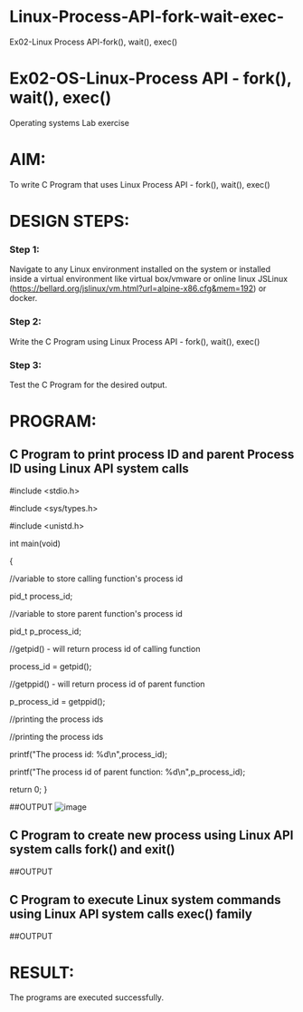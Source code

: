 # Linux-Process-API-fork-wait-exec-
Ex02-Linux Process API-fork(), wait(), exec()
# Ex02-OS-Linux-Process API - fork(), wait(), exec()
Operating systems Lab exercise


# AIM:
To write C Program that uses Linux Process API - fork(), wait(), exec()

# DESIGN STEPS:

### Step 1:

Navigate to any Linux environment installed on the system or installed inside a virtual environment like virtual box/vmware or online linux JSLinux (https://bellard.org/jslinux/vm.html?url=alpine-x86.cfg&mem=192) or docker.

### Step 2:

Write the C Program using Linux Process API - fork(), wait(), exec()

### Step 3:

Test the C Program for the desired output. 

# PROGRAM:

## C Program to print process ID and parent Process ID using Linux API system calls

#include <stdio.h>

#include <sys/types.h>

#include <unistd.h>

int main(void)

{	

//variable to store calling function's process id
	
 pid_t process_id;
	
 //variable to store parent function's process id
	
 pid_t p_process_id;
	
 //getpid() - will return process id of calling function
	
 process_id = getpid();
	
 //getppid() - will return process id of parent function
	
 p_process_id = getppid();
	
 //printing the process ids

//printing the process ids
	
 printf("The process id: %d\n",process_id);
	
 printf("The process id of parent function: %d\n",p_process_id);
	
 return 0; }














##OUTPUT
![image](https://github.com/sanjeevrajshanmugam/Linux-Process-API-fork-wait-exec/assets/151383137/96bd130c-b605-4990-af10-83afd2536112)














## C Program to create new process using Linux API system calls fork() and exit()













##OUTPUT








## C Program to execute Linux system commands using Linux API system calls exec() family


























##OUTPUT


















# RESULT:
The programs are executed successfully.
